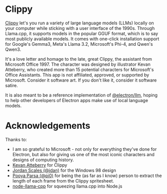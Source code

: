 # Clippy

[Clippy](https://felixrieseberg.github.io/clippy/) let's you run a variety of large language models (LLMs) locally on your computer while sticking with a user interface of the 1990s. Through Llama.cpp, it supports models in the popular GGUF format, which is to say most publicly available models. It comes with one-click installation support for Google's Gemma3, Meta's Llama 3.2, Microsoft's Phi-4, and Qwen's Qwen3.

It's a love letter and homage to the late, great Clippy, the assistant from Microsoft Office 1997. The character was designed by illustrator Kevan Atteberry, who created more than 15 potential characters for Microsoft's Office Assistants. This app is not affiliated, approved, or supported by Microsoft. Consider it software art. If you don't like it, consider it software satire.

It is also meant to be a reference implementation of [@electron/llm](https://github.com/electron/llm), hoping to help other developers of Electron apps make use of local language models.

# Acknowledgements

Thanks to:

- I am so grateful to Microsoft - not only for everything they've done for Electron, but also for giving us one of the most iconic characters and designs of computing history.
- [Kevan Atteberry](https://www.kevanatteberry.com/) for Clippy
- [Jordan Scales (@jdan)](https://github.com/jdan) for the Windows 98 design
- [Pooya Parsa (@pi0)](https://github.com/pi0) for being the (as far as I know) person to extract the length of each frame from the Clippy spritesheet.
- [node-llama-cpp](https://github.com/withcatai/node-llama-cpp) for squeezing llama.cpp into Node.js

